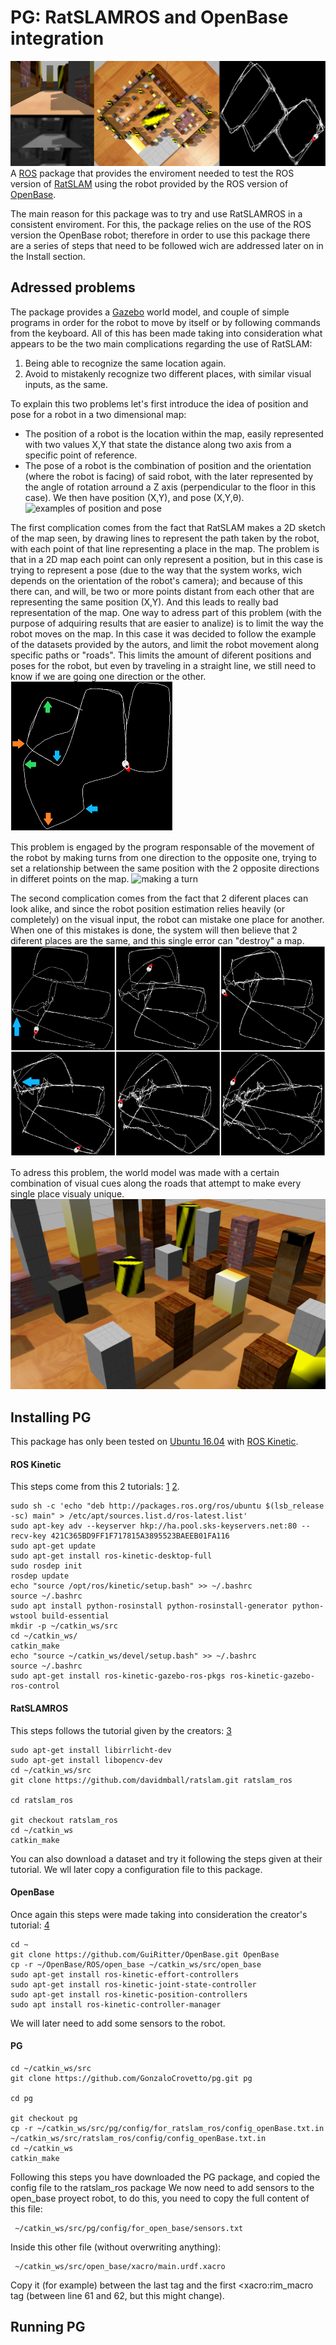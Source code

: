 # PG: RatSLAMROS and OpenBase integration
![running ratslam and openbase with ros](images/Running1.png)
A [ROS](https://www.ros.org/) package that provides the enviroment needed to test the ROS version of [RatSLAM](https://github.com/davidmball/ratslam/blob/wiki/RatSLAMROS.md) using the robot provided by the ROS version of [OpenBase](https://github.com/GuiRitter/OpenBase).

The main reason for this package was to try and use RatSLAMROS in a consistent enviroment. For this, the package relies on the use of the ROS version the OpenBase robot; therefore in order to use this package there are a series of steps that need to be followed wich are addressed later on in the Install section. 

## Adressed problems

The package provides a [Gazebo](http://gazebosim.org/) world  model, and couple of simple programs in order for the robot to move by itself or by following commands from the keyboard. All of this has been made taking into consideration what appears to be the two main complications regarding the use of RatSLAM:
1. Being able to recognize the same location again.
2. Avoid to mistakenly recognize two different places, with similar visual inputs, as the same.

To explain this two problems let's first introduce the idea of position and pose for a robot in a two dimensional map:
- The position of a robot is the location within the map, easily represented with two values X,Y that state the distance along two axis from a specific point of reference.
- The pose of a robot is the combination of position and the orientation (where the robot is facing) of said robot, with the later represented by the angle of rotation arround a Z axis (perpendicular to the floor in this case).
We then have position (X,Y), and pose (X,Y,θ).
![examples of position and pose](images/PositionAndPose.png)

The first complication comes from the fact that RatSLAM makes a 2D sketch of the map seen, by drawing lines to represent the path taken by the robot, with each point of that line representing a place in the map. The problem is that in a 2D map each point can only represent a position, but in this case is trying to represent a pose (due to the way that the system works, wich depends on the orientation of the robot's camera); and because of this there can, and will, be two or more points distant from each other that are representing the same position (X,Y). And this leads to really bad representation of the map.
One way to adress part of this problem (with the purpose of adquiring results that are easier to analize) is to limit the way the robot moves on the map. In this case it was decided to follow the example of the datasets provided by the autors, and limit the robot movement along specific paths or "roads". This limits the amount of diferent positions and poses for the robot, but even by traveling in a straight line, we still need to know if we are going one direction or the other.
![two ways on the same road](images/oppositeDirection.png)

This problem is engaged by the program responsable of the movement of the robot by making turns from one direction to the opposite one, trying to set a relationship between the same position with the 2 opposite directions in differet points on the map.
![making a turn](images/AfterTheTurn.png)

The second complication comes from the fact that 2 diferent places can look alike, and since the robot position estimation relies heavily (or completely) on the visual input, the robot can mistake one place for another.
When one of this mistakes is done, the system will then believe that 2 diferent places are the same, and this single error can "destroy" a map.
![examples of map destroyed by one error](images/MapDestruction.png)

To adress this problem, the world model was made with a certain combination of visual cues along the roads that attempt to make every single place visualy unique.
![visual cues from the map](images/VisualCues.png)

## Installing PG
This package has only been tested on [Ubuntu 16.04](http://releases.ubuntu.com/16.04/) with [ROS Kinetic](http://wiki.ros.org/kinetic).

#### ROS Kinetic
This steps come from this 2 tutorials: [1](http://wiki.ros.org/kinetic/Installation/Ubuntu)
[2](http://wiki.ros.org/ROS/Tutorials/InstallingandConfiguringROSEnvironment).
```
sudo sh -c 'echo "deb http://packages.ros.org/ros/ubuntu $(lsb_release -sc) main" > /etc/apt/sources.list.d/ros-latest.list'
sudo apt-key adv --keyserver hkp://ha.pool.sks-keyservers.net:80 --recv-key 421C365BD9FF1F717815A3895523BAEEB01FA116
sudo apt-get update
sudo apt-get install ros-kinetic-desktop-full
sudo rosdep init
rosdep update
echo "source /opt/ros/kinetic/setup.bash" >> ~/.bashrc
source ~/.bashrc
sudo apt install python-rosinstall python-rosinstall-generator python-wstool build-essential
mkdir -p ~/catkin_ws/src
cd ~/catkin_ws/
catkin_make
echo "source ~/catkin_ws/devel/setup.bash" >> ~/.bashrc
source ~/.bashrc
sudo apt-get install ros-kinetic-gazebo-ros-pkgs ros-kinetic-gazebo-ros-control
```
#### RatSLAMROS
This steps follows the tutorial given by the creators: [3](https://github.com/davidmball/ratslam/blob/wiki/RatSLAMROS.md
)
```
sudo apt-get install libirrlicht-dev
sudo apt-get install libopencv-dev
cd ~/catkin_ws/src
git clone https://github.com/davidmball/ratslam.git ratslam_ros
                                                                            cd ratslam_ros
                                                                            git checkout ratslam_ros
cd ~/catkin_ws
catkin_make
```
You can also download a dataset and try it following the steps given at their tutorial.
We wll later copy a configuration file to this package.

#### OpenBase
Once again this steps were made taking into consideration the creator's tutorial:  [4](https://github.com/GuiRitter/OpenBase
)
```
cd ~
git clone https://github.com/GuiRitter/OpenBase.git OpenBase
cp -r ~/OpenBase/ROS/open_base ~/catkin_ws/src/open_base
sudo apt-get install ros-kinetic-effort-controllers
sudo apt-get install ros-kinetic-joint-state-controller
sudo apt-get install ros-kinetic-position-controllers
sudo apt install ros-kinetic-controller-manager
```
We will later need to add some sensors to the robot.

#### PG
```
cd ~/catkin_ws/src
git clone https://github.com/GonzaloCrovetto/pg.git pg
                                                                            cd pg
                                                                            git checkout pg
cp -r ~/catkin_ws/src/pg/config/for_ratslam_ros/config_openBase.txt.in ~/catkin_ws/src/ratslam_ros/config/config_openBase.txt.in
cd ~/catkin_ws
catkin_make
```
Following this steps you have downloaded the PG package, and copied the config file to the ratslam_ros package
We now need to add sensors to the open_base proyect robot, to do this, you need to copy the full content of this file:
```
 ~/catkin_ws/src/pg/config/for_open_base/sensors.txt
```
Inside this other file (without overwriting anything):
```
 ~/catkin_ws/src/open_base/xacro/main.urdf.xacro
```
Copy it (for example) between the last </joint> tag and the first <xacro:rim_macro tag (between line 61 and 62, but this might change).

## Running PG

